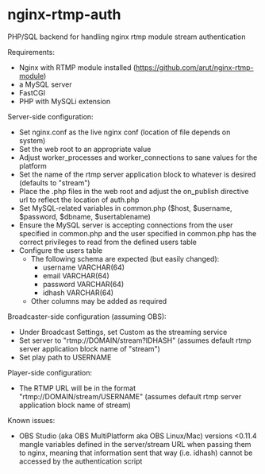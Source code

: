 # nginx-rtmp-auth
PHP/SQL backend for handling nginx rtmp module stream authentication

Requirements:
  - Nginx with RTMP module installed (https://github.com/arut/nginx-rtmp-module)
  - a MySQL server
  - FastCGI
  - PHP with MySQLi extension
  
Server-side configuration:
  - Set nginx.conf as the live nginx conf (location of file depends on system)
  - Set the web root to an appropriate value
  - Adjust worker_processes and worker_connections to sane values for the platform
  - Set the name of the rtmp server application block to whatever is desired (defaults to "stream")
  - Place the .php files in the web root and adjust the on_publish directive url to reflect the location of auth.php
  - Set MySQL-related variables in common.php ($host, $username, $password, $dbname, $usertablename)
  - Ensure the MySQL server is accepting connections from the user specified in common.php and the user specified in common.php has the correct privileges to read from the defined users table
  - Configure the users table
    - The following schema are expected (but easily changed):
      - username VARCHAR(64)
      - email VARCHAR(64)
      - password VARCHAR(64)
      - idhash VARCHAR(64)
    - Other columns may be added as required

Broadcaster-side configuration (assuming OBS):
  - Under Broadcast Settings, set Custom as the streaming service
  - Set server to "rtmp://DOMAIN/stream?IDHASH" (assumes default rtmp server application block name of "stream")
  - Set play path to USERNAME
  
Player-side configuration:
  - The RTMP URL will be in the format "rtmp://DOMAIN/stream/USERNAME" (assumes default rtmp server application block name of stream)

Known issues:
  - OBS Studio (aka OBS MultiPlatform aka OBS Linux/Mac) versions <0.11.4 mangle variables defined in the server/stream URL when passing them to nginx, meaning that information sent that way (i.e. idhash) cannot be accessed by the authentication script
